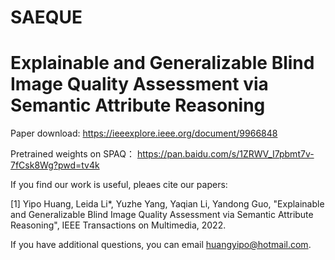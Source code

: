 # SAEQUE
# Explainable and Generalizable Blind Image Quality Assessment via Semantic Attribute Reasoning


Paper download: https://ieeexplore.ieee.org/document/9966848

Pretrained weights on SPAQ： https://pan.baidu.com/s/1ZRWV_I7pbmt7v-7fCsk8Wg?pwd=tv4k


If you find our work is useful, pleaes cite our papers:

[1] Yipo Huang, Leida Li*, Yuzhe Yang, Yaqian Li, Yandong Guo, "Explainable and Generalizable Blind Image Quality Assessment via Semantic Attribute Reasoning", IEEE Transactions on Multimedia, 2022. 

If you have additional questions, you can email huangyipo@hotmail.com.
